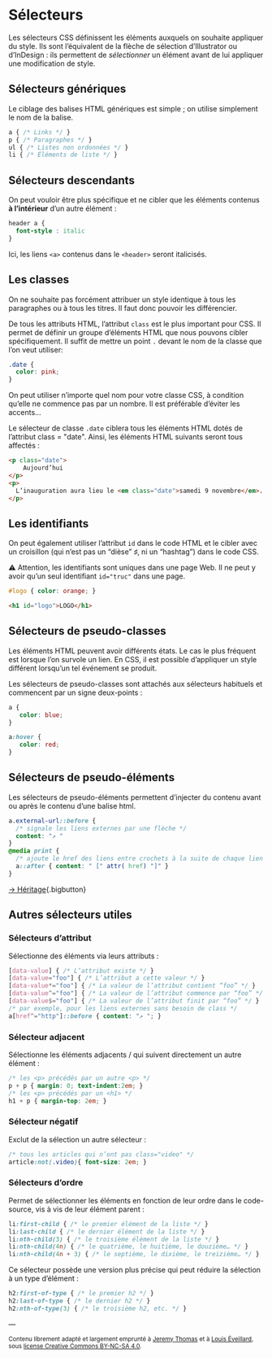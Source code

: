 # Sélecteurs

Les sélecteurs CSS définissent les éléments auxquels on souhaite appliquer du style. Ils sont l’équivalent de la flèche de sélection d’Illustrator ou d’InDesign : ils permettent de *sélectionner* un élément avant de lui appliquer une modification de style.

## Sélecteurs génériques

Le ciblage des balises HTML génériques est simple ; on utilise simplement le nom de la balise.
```css
a { /* Links */ }
p { /* Paragraphes */ }
ul { /* Listes non ordonnées */ }
li { /* Éléments de liste */ }
```

## Sélecteurs descendants

On peut vouloir être plus spécifique et ne cibler que les éléments contenus **à l’intérieur** d’un autre élément :

```css
header a {
  font-style : italic
}
```

Ici, les liens `<a>` contenus dans le `<header>` seront italicisés.

## Les classes

On ne souhaite pas forcément attribuer un style identique à tous les paragraphes ou à tous les titres. Il faut donc pouvoir les différencier.

De tous les attributs HTML, l’attribut `class` est le plus important pour CSS. Il permet de définir un groupe d’éléments HTML que nous pouvons cibler spécifiquement. Il suffit de mettre un point `.` devant le nom de la classe que l’on veut utiliser:

```css
.date {
  color: pink;
}
```

On peut utiliser n’importe quel nom pour votre classe CSS, à condition qu’elle ne commence pas par un nombre. Il est préférable d’éviter les accents…

Le sélecteur de classe `.date` ciblera tous les éléments HTML dotés de l’attribut class = "date". Ainsi, les éléments HTML suivants seront tous affectés :

```html
<p class="date">
    Aujourd’hui
</p>
<p>
  L’inauguration aura lieu le <em class="date">samedi 9 novembre</em>.
</p>
```

## Les identifiants

On peut également utiliser l’attribut `id` dans le code HTML et le cibler avec un croisillon (qui n’est pas un “dièse” ♯, ni un “hashtag”) dans le code CSS.

⚠️ Attention, les identifiants sont uniques dans une page Web. Il ne peut y avoir qu’un seul identifiant `id="truc"` dans une page.
```css
#logo { color: orange; }
```
```html
<h1 id="logo">LOGO</h1>
```

## Sélecteurs de pseudo-classes

Les éléments HTML peuvent avoir différents états. Le cas le plus fréquent est lorsque l’on survole un lien. En CSS, il est possible d’appliquer un style différent lorsqu’un tel événement se produit.

Les sélecteurs de pseudo-classes sont attachés aux sélecteurs habituels et commencent par un signe deux-points :
```css
a {
   color: blue;
}

a:hover {
   color: red;
}
```
## Sélecteurs de pseudo-éléments

Les sélecteurs de pseudo-éléments permettent d’injecter du contenu avant ou après le contenu d’une balise html.

```css
a.external-url::before {
  /* signale les liens externes par une flèche */
  content: "↗ "
}
@media print {
  /* ajoute le href des liens entre crochets à la suite de chaque lien dans le contexte print */
  a::after { content: " [" attr( href) "]" }
}

```


[→ Héritage](../inheritance/){.bigbutton}

## Autres sélecteurs utiles

### Sélecteurs d’attribut

Sélectionne des éléments via leurs attributs :

```css
[data-value] { /* L’attribut existe */ }
[data-value="foo"] { /* L’attribut a cette valeur */ }
[data-value*="foo"] { /* La valeur de l’attribut contient “foo” */ }
[data-value^="foo"] { /* La valeur de l’attribut commence par “foo” */ }
[data-value$="foo"] { /* La valeur de l’attribut finit par “foo” */ }
/* par exemple, pour les liens externes sans besoin de class */
a[href^="http"]::before { content: "↗ "; }
```

### Sélecteur adjacent

Sélectionne les éléments adjacents / qui suivent directement un autre élément :

```css
/* les <p> précédés par un autre <p> */
p + p { margin: 0; text-indent:2em; }
/* les <p> précédés par un <h1> */
h1 + p { margin-top: 2em; }
```
### Sélecteur négatif

Exclut de la sélection un autre sélecteur :

```css
/* tous les articles qui n’ont pas class="video" */
article:not(.video){ font-size: 2em; }
```

### Sélecteurs d’ordre

Permet de sélectionner les éléments en fonction de leur ordre dans le code-source, vis à vis de leur élément parent :

```css
li:first-child { /* le premier élément de la liste */ }
li:last-child { /* le dernier élément de la liste */ }
li:nth-child(3) { /* le troisième élément de la liste */ }
li:nth-child(4n) { /* le quatrième, le huitième, le douzième… */ }
li:nth-child(4n + 3) { /* le septième, le dixième, le treizième… */ }
```

Ce sélecteur possède une version plus précise qui peut réduire la sélection à un type d’élément :

```css
h2:first-of-type { /* le premier h2 */ }
h2:last-of-type { /* le dernier h2 */ }
h2:nth-of-type(3) { /* le troisième h2, etc. */ }
```

—

<small>Contenu librement adapté et largement emprunté à [Jeremy Thomas](https://marksheet.io) et à [Louis Éveillard](http://pca.louiseveillard.com/),  sous [license Creative Commons BY-NC-SA 4.0](https://creativecommons.org/licenses/by-nc-sa/4.0/). </small>
